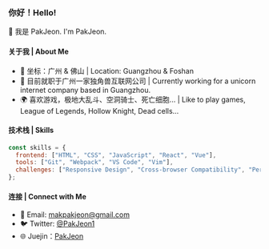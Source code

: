 ### 你好！Hello!

👋 我是 PakJeon. I'm PakJeon.

#### 关于我 | About Me

- 📍 坐标：广州 & 佛山 | Location: Guangzhou & Foshan
- 💼 目前就职于广州一家独角兽互联网公司 | Currently working for a unicorn internet company based in Guangzhou.
- 🌍 喜欢游戏，极地大乱斗、空洞骑士、死亡细胞... | Like to play games, League of Legends, Hollow Knight, Dead cells...

#### 技术栈 | Skills

```javascript
const skills = {
  frontend: ["HTML", "CSS", "JavaScript", "React", "Vue"],
  tools: ["Git", "Webpack", "VS Code", "Vim"],
  challenges: ["Responsive Design", "Cross-browser Compatibility", "Performance Optimization"],
};
```

#### 连接 | Connect with Me

- 📧 Email: makpakjeon@gmail.com
- 🐦 Twitter: [@PakJeon1](https://twitter.com/PakJeon1)
- 🌐 Juejin：[PakJeon](https://juejin.cn/user/2049145407551405)

